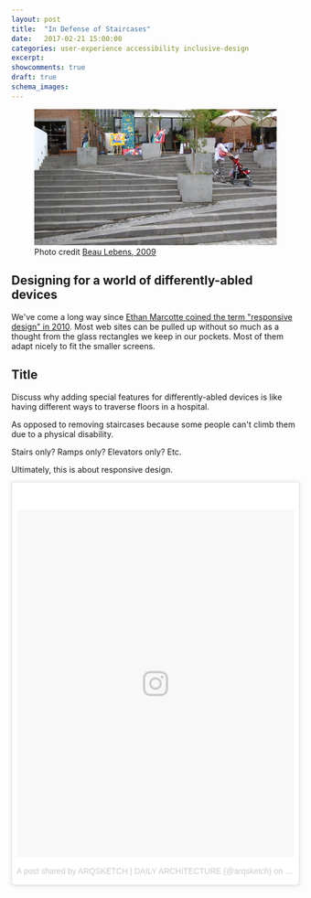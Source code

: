 ```yaml
---
layout: post
title:  "In Defense of Staircases"
date:   2017-02-21 15:00:00
categories: user-experience accessibility inclusive-design
excerpt:  
showcomments: true
draft: true
schema_images:  
---
```


<figure>
<img src="/media/2017/02/in-defense-of-staircases-1.jpg" alt="A non-handicap-friendly ramp cuts through a set of stairs">
<figcaption>Photo credit <a href="https://www.flickr.com/photos/borkazoid/4202740785" target="\_blank">Beau Lebens, 2009</a></figcaption>
</figure>

## Designing for a world of differently-abled devices

We've come a long way since [Ethan Marcotte coined the term "responsive design" in 2010](https://alistapart.com/article/responsive-web-design). Most web sites can be pulled up without so much as a thought from the glass rectangles we keep in our pockets. Most of them adapt nicely to fit the smaller screens.

## Title

Discuss why adding special features for differently-abled devices is like having different ways to traverse floors in a hospital.

As opposed to removing staircases because some people can't climb them due to a physical disability.

Stairs only?
Ramps only?
Elevators only?
Etc.

Ultimately, this is about responsive design.

<blockquote class="instagram-media" data-instgrm-version="7" style=" background:#FFF; border:0; border-radius:3px; box-shadow:0 0 1px 0 rgba(0,0,0,0.5),0 1px 10px 0 rgba(0,0,0,0.15); margin: 1px; max-width:658px; padding:0; width:99.375%; width:-webkit-calc(100% - 2px); width:calc(100% - 2px);"><div style="padding:8px;"> <div style=" background:#F8F8F8; line-height:0; margin-top:40px; padding:62.55006675567423% 0; text-align:center; width:100%;"> <div style=" background:url(data:image/png;base64,iVBORw0KGgoAAAANSUhEUgAAACwAAAAsCAMAAAApWqozAAAABGdBTUEAALGPC/xhBQAAAAFzUkdCAK7OHOkAAAAMUExURczMzPf399fX1+bm5mzY9AMAAADiSURBVDjLvZXbEsMgCES5/P8/t9FuRVCRmU73JWlzosgSIIZURCjo/ad+EQJJB4Hv8BFt+IDpQoCx1wjOSBFhh2XssxEIYn3ulI/6MNReE07UIWJEv8UEOWDS88LY97kqyTliJKKtuYBbruAyVh5wOHiXmpi5we58Ek028czwyuQdLKPG1Bkb4NnM+VeAnfHqn1k4+GPT6uGQcvu2h2OVuIf/gWUFyy8OWEpdyZSa3aVCqpVoVvzZZ2VTnn2wU8qzVjDDetO90GSy9mVLqtgYSy231MxrY6I2gGqjrTY0L8fxCxfCBbhWrsYYAAAAAElFTkSuQmCC); display:block; height:44px; margin:0 auto -44px; position:relative; top:-22px; width:44px;"></div></div><p style=" color:#c9c8cd; font-family:Arial,sans-serif; font-size:14px; line-height:17px; margin-bottom:0; margin-top:8px; overflow:hidden; padding:8px 0 7px; text-align:center; text-overflow:ellipsis; white-space:nowrap;"><a href="https://www.instagram.com/p/BFSqVhFiFio/" style=" color:#c9c8cd; font-family:Arial,sans-serif; font-size:14px; font-style:normal; font-weight:normal; line-height:17px; text-decoration:none;" target="_blank">A post shared by ARQSKETCH | DAILY ARCHITECTURE (@arqsketch)</a> on <time style=" font-family:Arial,sans-serif; font-size:14px; line-height:17px;" datetime="2016-05-12T03:09:29+00:00">May 11, 2016 at 8:09pm PDT</time></p></div></blockquote> <script async defer src="//platform.instagram.com/en_US/embeds.js"></script>
